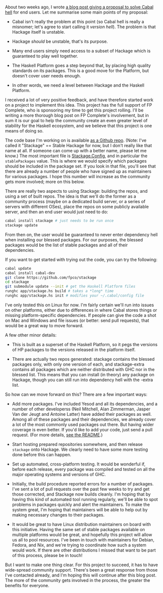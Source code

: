 About two weeks ago, I wrote [a blog post giving a proposal to solve Cabal
hell](http://www.yesodweb.com/blog/2012/11/solving-cabal-hell) for end users.
Let me summarise some main points of my proposal:

* Cabal isn't really the problem at this point (so Cabal hell is really a
  misnomer; let's agree to start calling it *version hell*). The problem is
  that Hackage itself is unstable.

* Hackage *should* be unstable, that's its purpose.

* Many end users simply need access to a subset of Hackage which is guaranteed
  to play well together.

* The Haskell Platform goes a step beyond that, by placing high quality
  standards on its packages. This is a good move for the Platform, but doesn't
  cover user needs enough.

* In other words, we need a level between Hackage and the Haskell Platform.

I received a lot of very positive feedback, and have therefore started work on
a project to implement this idea.  This project has the full support of FP
Complete, who is sponsoring my time to get this project rolling. I'll be
writing a more thorough blog post on FP Complete's involvement, but in sum it
is our goal to help the community create an even greater level of stability for
the Haskell ecosystem, and we believe that this project is one means of doing
so.

The code base I'm working on is available [as a Github
repo](https://github.com/fpco/stackage). (Note: I've called it "Stackage"
== Stable Hackage for now, but I don't really like that name at all. If someone
can come up with a better name, please let me know.) The most important file is
[Stackage.Config](https://github.com/fpco/stackage/blob/master/Stackage/Config.hs),
and in particular the `stablePackages` value. This is where we would specify
which packages should be included in the package set. If you look in that file,
you'll see that there are already a number of people who have signed up as
maintainers for various packages. I hope this number will increase as the
community gets more involved; more on this below.

There are really two aspects to using Stackage: building the repos, and using a
set of built repos. The idea is that we'll do the former as a community process
(maybe on a dedicated build server, or a series of servers with different
OSes), place the repos on some publicly available server, and then an end user
would just need to do:

```bash
cabal install stackage # just needs to be run once
stackage update
```

From then on, the user would be guaranteed to never enter dependency hell when
installing our blessed packages. For our purposes, the blessed packages would
be the list of stable packages and all of their dependencies.

If you want to get started with trying out the code, you can try the following:

```bash
cabal update
cabal install cabal-dev
git clone https://github.com/fpco/stackage
cd stackage
git submodule update --init # get the Haskell Platform files
runghc app/stackage.hs build # takes a *long* time
runghc app/stackage.hs init # modifies your ~/.cabal/config file
```

I've only tested this on Linux for now. I'm fairly certain we'll run into
issues on other platforms, either due to differences in where Cabal stores
things or missing platform-specific dependencies. If people can give the code a
shot on Mac and Windows and file issues (or better: send pull requests), that
would be a great way to move forward.

A few other minor details:

* This is built as a superset of the Haskell Platform, so it pegs the versions
  of HP packages to the versions released in the platform itself.

*   There are actually two repos generated: stackage contains the blessed
    packages only, with only one version of each, and stackage-extra contains
    all packages which are neither distributed with GHC nor in the blessed list.
    This means that you can install (in theory) any package on Hackage, though you
    can still run into dependency hell with the -extra list.

So how can we move forward on this? There are a few important ways:

*   Add more packages. I've included Yesod and all its dependencies, and a
    number of other developerss (Neil Mitchell, Alan Zimmerman, Jasper Van der Jeugt and
    Antoine Latter) have added their packages as well. Among all of these packages
    and their dependencies, we already cover a lot of the most commonly used
    packages out there. But having wider coverage is even better. If you'd like
    to add your code, just send a pull request. (For more details, [see the
    README](https://github.com/fpco/stackage#get-your-package-included).)

*   Start hosting prepared repositories somewhere, and then release `stackage`
    onto Hackage. We clearly need to have some more testing done before this
    can happen.

*   Set up automated, cross-platform testing. It would be wonderful if, before
    each release, every package was compiled and tested on all the major
    operating systems and versions of GHC.

*   Initially, the build procedure reported errors for a number of packages.
    I've sent a lot of pull requests over the past few weeks to try and get
    those corrected, and Stackage now builds cleanly. I'm hoping that by having
    this kind of automated tool running regularly, we'll be able to spot problems
    in packages quickly and alert the maintainers. To make the system great, I'm
    hoping that maintainers will be able to help out by making necessary changes to
    their packages.

*   It would be great to have Linux distribution maintainers on board with this
    initiative. Having the same set of stable packages available on multiple
    platforms would be great, and hopefully this project will allow us all to
    pool resources. I've been in touch with maintainers for Debian, Fedora, and
    Nix, and we're trying to coordinate how such a system would work. If there are
    other distributions I missed that want to be part of this process, please be in
    touch!

But I want to make one thing clear. For this project to succeed, it has to have
wide-spread community support. There's been a great response from those I've
contacted already, and I'm hoping this will continue after this blog post. The
more of the community gets involved in the process, the greater the benefits
for everyone.
